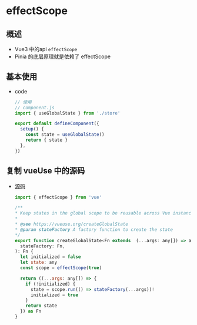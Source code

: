 # effectScope

## 概述

+ Vue3 中的api `effectScope`
+ Pinia 的底层原理就是依赖了 effectScope

## 基本使用

+ code

  ```js
  // 使用
  // component.js
  import { useGlobalState } from './store'

  export default defineComponent({
    setup() {
      const state = useGlobalState()
      return { state }
    },
  })
  ```

## 复制 vueUse 中的源码

+ [源码](https://github.com/vueuse/vueuse/blob/main/packages/shared/createGlobalState/index.ts)

  ```js
  import { effectScope } from 'vue'

  /**
  * Keep states in the global scope to be reusable across Vue instances.
  *
  * @see https://vueuse.org/createGlobalState
  * @param stateFactory A factory function to create the state
  */
  export function createGlobalState<Fn extends  (...args: any[]) => any>(
    stateFactory: Fn,
  ): Fn {
    let initialized = false
    let state: any
    const scope = effectScope(true)

    return ((...args: any[]) => {
      if (!initialized) {
        state = scope.run(() => stateFactory(...args))!
        initialized = true
      }
      return state
    }) as Fn
  }
  ```


